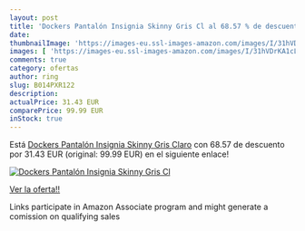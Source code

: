 ```yaml
---
layout: post
title: 'Dockers Pantalón Insignia Skinny Gris Cl al 68.57 % de descuento'
date: 
thumbnailImage: 'https://images-eu.ssl-images-amazon.com/images/I/31hVDrKA1cL._SL200_.jpg'
images: [ 'https://images-eu.ssl-images-amazon.com/images/I/31hVDrKA1cL._SL200_.jpg' ]
comments: true
category: ofertas
author: ring
slug: B014PXR122
description:
actualPrice: 31.43 EUR
comparePrice: 99.99 EUR
inStock: true
---
```


Está [Dockers Pantalón Insignia Skinny Gris Claro](https://www.amazon.es/dp/B014PXR122/?tag=tolees-21) con 68.57 de descuento por 31.43 EUR (original: 99.99 EUR) en el siguiente enlace!

[![Dockers Pantalón Insignia Skinny Gris Cl](https://images-eu.ssl-images-amazon.com/images/I/31hVDrKA1cL._SL200_.jpg)](https://www.amazon.es/dp/B014PXR122/?tag=tolees-21)

[Ver la oferta!!](https://www.amazon.es/dp/B014PXR122/?tag=tolees-21)

Links participate in Amazon Associate program and might generate a comission on qualifying sales


